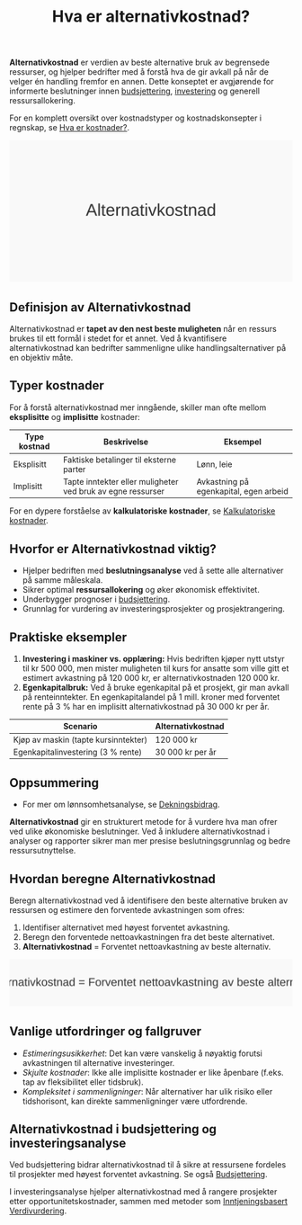 ﻿---
title: "Hva er alternativkostnad?"
seoTitle: "Alternativkostnad | Definisjon, eksempler og beregning"
description: "Alternativkostnad er verdien av den beste muligheten du gir avkall på når du velger et annet tiltak. Artikkelen forklarer betydningen i budsjettering og investeringsanalyse, med eksempler og en enkel beregningsmetode."
summary: "Lær hva alternativkostnad er, hvorfor det er viktig og hvordan du beregner det i praksis."
---

**Alternativkostnad** er verdien av beste alternative bruk av begrensede ressurser, og hjelper bedrifter med å forstå hva de gir avkall på når de velger én handling fremfor en annen. Dette konseptet er avgjørende for informerte beslutninger innen [budsjettering](/blogs/regnskap/hva-er-budsjettering "Hva er Budsjettering? Komplett Guide til Budsjettplanlegging"), [investering](/blogs/regnskap/hva-er-investere "Hva er å Investere? Komplett Guide til Investeringer i Regnskap") og generell ressursallokering.

For en komplett oversikt over kostnadstyper og kostnadskonsepter i regnskap, se [Hva er kostnader?](/blogs/regnskap/hva-er-kostnader "Hva er Kostnader i Regnskap? Komplett Guide til Kostnadstyper og Regnskapsføring").

![Illustrasjon som viser konseptet alternativkostnad](alternativkostnad-image.svg)

## Definisjon av Alternativkostnad

Alternativkostnad er **tapet av den nest beste muligheten** når en ressurs brukes til ett formål i stedet for et annet. Ved å kvantifisere alternativkostnad kan bedrifter sammenligne ulike handlingsalternativer på en objektiv måte.

## Typer kostnader

For å forstå alternativkostnad mer inngående, skiller man ofte mellom **eksplisitte** og **implisitte** kostnader:

| Type kostnad    | Beskrivelse                                        | Eksempel                                       |
| --------------- | -------------------------------------------------- | ---------------------------------------------- |
| Eksplisitt      | Faktiske betalinger til eksterne parter            | Lønn, leie                                     |
| Implisitt       | Tapte inntekter eller muligheter ved bruk av egne ressurser | Avkastning på egenkapital, egen arbeid |

For en dypere forståelse av **kalkulatoriske kostnader**, se [Kalkulatoriske kostnader](/blogs/regnskap/kalkulatoriske-kostnader "Hva er Kalkulatoriske kostnader? Guide til kalkulatoriske kostnader og Regnskapsanalyse").

## Hvorfor er Alternativkostnad viktig?

- Hjelper bedriften med **beslutningsanalyse** ved å sette alle alternativer på samme måleskala.
- Sikrer optimal **ressursallokering** og øker økonomisk effektivitet.
- Underbygger prognoser i [budsjettering](/blogs/regnskap/hva-er-budsjettering "Hva er Budsjettering? Komplett Guide til Budsjettplanlegging").
- Grunnlag for vurdering av investeringsprosjekter og prosjektrangering.

## Praktiske eksempler

1. **Investering i maskiner vs. opplæring:** Hvis bedriften kjøper nytt utstyr til kr 500 000, men mister muligheten til kurs for ansatte som ville gitt et estimert avkastning på 120 000 kr, er alternativkostnaden 120 000 kr.
2. **Egenkapitalbruk:** Ved å bruke egenkapital på et prosjekt, gir man avkall på renteinntekter. En egenkapitalandel på 1 mill. kroner med forventet rente på 3 % har en implisitt alternativkostnad på 30 000 kr per år.

| Scenario                                   | Alternativkostnad       |
| ------------------------------------------- | ----------------------- |
| Kjøp av maskin (tapte kursinntekter)        | 120 000 kr              |
| Egenkapitalinvestering (3 % rente)         | 30 000 kr per år        |

## Oppsummering

* For mer om lønnsomhetsanalyse, se [Dekningsbidrag](/blogs/regnskap/hva-er-dekningsbidrag "Hva er Dekningsbidrag? Komplett Guide til Beregning og Analyse").

**Alternativkostnad** gir en strukturert metode for å vurdere hva man ofrer ved ulike økonomiske beslutninger. Ved å inkludere alternativkostnad i analyser og rapporter sikrer man mer presise beslutningsgrunnlag og bedre ressursutnyttelse.

## Hvordan beregne Alternativkostnad

Beregn alternativkostnad ved å identifisere den beste alternative bruken av ressursen og estimere den forventede avkastningen som ofres:

1. Identifiser alternativet med høyest forventet avkastning.
2. Beregn den forventede nettoavkastningen fra det beste alternativet.
3. **Alternativkostnad** = Forventet nettoavkastning av beste alternativ.

![Formel for beregning av alternativkostnad](beregning-alternativkostnad.svg)

## Vanlige utfordringer og fallgruver

- *Estimeringsusikkerhet*: Det kan være vanskelig å nøyaktig forutsi avkastningen til alternative investeringer.
- *Skjulte kostnader*: Ikke alle implisitte kostnader er like åpenbare (f.eks. tap av fleksibilitet eller tidsbruk).
- *Kompleksitet i sammenligninger*: Når alternativer har ulik risiko eller tidshorisont, kan direkte sammenligninger være utfordrende.

## Alternativkostnad i budsjettering og investeringsanalyse

Ved budsjettering bidrar alternativkostnad til å sikre at ressursene fordeles til prosjekter med høyest forventet avkastning. Se også [Budsjettering](/blogs/regnskap/hva-er-budsjettering "Hva er Budsjettering? Komplett Guide til Budsjettplanlegging").

I investeringsanalyse hjelper alternativkostnad med å rangere prosjekter etter opportunitetskostnader, sammen med metoder som [Inntjeningsbasert Verdivurdering](/blogs/regnskap/hva-er-inntjeningsbasert-verdivurdering "Hva er Inntjeningsbasert Verdivurdering? Komplett Guide til Verdsettelsesmetoder").











